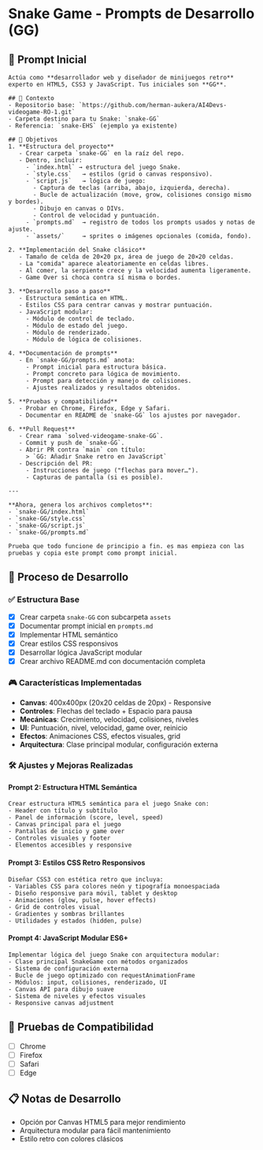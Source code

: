 <!-- © GG, MIT License -->
# Snake Game - Prompts de Desarrollo (GG)

## 📝 Prompt Inicial

```
Actúa como **desarrollador web y diseñador de minijuegos retro** experto en HTML5, CSS3 y JavaScript. Tus iniciales son **GG**.

## 📂 Contexto
- Repositorio base: `https://github.com/herman-aukera/AI4Devs-videogame-RO-1.git`
- Carpeta destino para tu Snake: `snake-GG`
- Referencia: `snake-EHS` (ejemplo ya existente)

## 🎯 Objetivos
1. **Estructura del proyecto**
   - Crear carpeta `snake-GG` en la raíz del repo.
   - Dentro, incluir:
     - `index.html` → estructura del juego Snake.
     - `style.css`   → estilos (grid o canvas responsivo).
     - `script.js`   → lógica de juego:
       - Captura de teclas (arriba, abajo, izquierda, derecha).
       - Bucle de actualización (move, grow, colisiones consigo mismo y bordes).
       - Dibujo en canvas o DIVs.
       - Control de velocidad y puntuación.
     - `prompts.md`  → registro de todos los prompts usados y notas de ajuste.
     - `assets/`     → sprites o imágenes opcionales (comida, fondo).

2. **Implementación del Snake clásico**
   - Tamaño de celda de 20×20 px, área de juego de 20×20 celdas.
   - La "comida" aparece aleatoriamente en celdas libres.
   - Al comer, la serpiente crece y la velocidad aumenta ligeramente.
   - Game Over si choca contra sí misma o bordes.

3. **Desarrollo paso a paso**
   - Estructura semántica en HTML.
   - Estilos CSS para centrar canvas y mostrar puntuación.
   - JavaScript modular:
     - Módulo de control de teclado.
     - Módulo de estado del juego.
     - Módulo de renderizado.
     - Módulo de lógica de colisiones.

4. **Documentación de prompts**
   - En `snake-GG/prompts.md` anota:
     - Prompt inicial para estructura básica.
     - Prompt concreto para lógica de movimiento.
     - Prompt para detección y manejo de colisiones.
     - Ajustes realizados y resultados obtenidos.

5. **Pruebas y compatibilidad**
   - Probar en Chrome, Firefox, Edge y Safari.
   - Documentar en README de `snake-GG` los ajustes por navegador.

6. **Pull Request**
   - Crear rama `solved-videogame-snake-GG`.
   - Commit y push de `snake-GG`.
   - Abrir PR contra `main` con título:
     > `GG: Añadir Snake retro en JavaScript`
   - Descripción del PR:
     - Instrucciones de juego ("flechas para mover…").
     - Capturas de pantalla (si es posible).

---

**Ahora, genera los archivos completos**:
- `snake-GG/index.html`
- `snake-GG/style.css`
- `snake-GG/script.js`
- `snake-GG/prompts.md`

Prueba que todo funcione de principio a fin. es mas empieza con las pruebas y copia este prompt como prompt inicial.
```

## 🔄 Proceso de Desarrollo

### ✅ Estructura Base

- [x] Crear carpeta `snake-GG` con subcarpeta `assets`
- [x] Documentar prompt inicial en `prompts.md`
- [x] Implementar HTML semántico
- [x] Crear estilos CSS responsivos
- [x] Desarrollar lógica JavaScript modular
- [x] Crear archivo README.md con documentación completa

### 🎮 Características Implementadas

- **Canvas**: 400x400px (20x20 celdas de 20px) - Responsive
- **Controles**: Flechas del teclado + Espacio para pausa
- **Mecánicas**: Crecimiento, velocidad, colisiones, niveles
- **UI**: Puntuación, nivel, velocidad, game over, reinicio
- **Efectos**: Animaciones CSS, efectos visuales, grid
- **Arquitectura**: Clase principal modular, configuración externa

### 🛠️ Ajustes y Mejoras Realizadas

#### Prompt 2: Estructura HTML Semántica

```
Crear estructura HTML5 semántica para el juego Snake con:
- Header con título y subtítulo
- Panel de información (score, level, speed)
- Canvas principal para el juego
- Pantallas de inicio y game over
- Controles visuales y footer
- Elementos accesibles y responsive
```

#### Prompt 3: Estilos CSS Retro Responsivos

```
Diseñar CSS3 con estética retro que incluya:
- Variables CSS para colores neón y tipografía monoespaciada
- Diseño responsive para móvil, tablet y desktop
- Animaciones (glow, pulse, hover effects)
- Grid de controles visual
- Gradientes y sombras brillantes
- Utilidades y estados (hidden, pulse)
```

#### Prompt 4: JavaScript Modular ES6+

```
Implementar lógica del juego Snake con arquitectura modular:
- Clase principal SnakeGame con métodos organizados
- Sistema de configuración externa
- Bucle de juego optimizado con requestAnimationFrame
- Módulos: input, colisiones, renderizado, UI
- Canvas API para dibujo suave
- Sistema de niveles y efectos visuales
- Responsive canvas adjustment
```

## 🧪 Pruebas de Compatibilidad

- [ ] Chrome
- [ ] Firefox
- [ ] Safari
- [ ] Edge

## 📋 Notas de Desarrollo

- Opción por Canvas HTML5 para mejor rendimiento
- Arquitectura modular para fácil mantenimiento
- Estilo retro con colores clásicos
